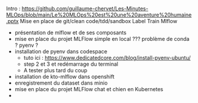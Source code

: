 Intro : https://github.com/guillaume-chervet/Les-Minutes-MLOps/blob/main/Le%20MLOps%20est%20une%20aventure%20humaine.pptx
Mise en place de git/clean code/tdd/sandbox
Label
Train
Mlflow
- présentation de mlflow et de ses composants
- mise en place du projet MLFlow simple en local ??? problème de conda ? pyenv ?
- installation de pyenv dans codespace
  - tuto ici : https://www.dedicatedcore.com/blog/install-pyenv-ubuntu/
  - step 2 et 3 et redémarrage du terminal
  - A tester plus tard du coup
- installation de kto-mlflow dans openshift
- enregistrement du dataset dans minio
- mise en place du projet MLFlow chat et chien en Kubernetes
- 